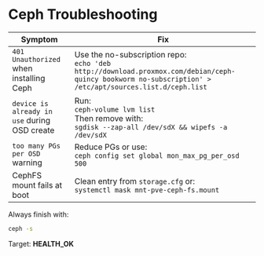 # Ceph Troubleshooting

| Symptom                                      | Fix |
|----------------------------------------------|-----|
| `401 Unauthorized` when installing Ceph      | Use the no-subscription repo:<br>`echo 'deb http://download.proxmox.com/debian/ceph-quincy bookworm no-subscription' > /etc/apt/sources.list.d/ceph.list` |
| `device is already in use` during OSD create | Run:<br>`ceph-volume lvm list`<br>Then remove with:<br>`sgdisk --zap-all /dev/sdX && wipefs -a /dev/sdX` |
| `too many PGs per OSD` warning               | Reduce PGs or use:<br>`ceph config set global mon_max_pg_per_osd 500` |
| CephFS mount fails at boot                   | Clean entry from `storage.cfg` or:<br>`systemctl mask mnt-pve-ceph-fs.mount` |

Always finish with:

```bash
ceph -s
```

Target: **HEALTH_OK**
